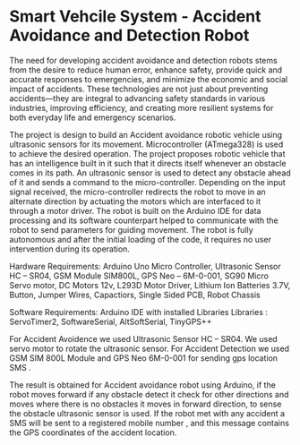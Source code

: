 # Smart Vehcile System - Accident Avoidance and Detection Robot
The need for developing accident avoidance and detection robots stems from the desire to reduce human error, enhance safety, provide quick and accurate responses to emergencies, and minimize the economic and social impact of accidents. These technologies are not just about preventing accidents—they are integral to advancing safety standards in various industries, improving efficiency, and creating more resilient systems for both everyday life and emergency scenarios.

The project is design to build an Accident avoidance robotic vehicle using ultrasonic sensors for its movement. Microcontroller (ATmega328) is used to achieve the desired operation. The project proposes robotic vehicle that has an intelligence built in it such that it directs itself whenever an obstacle comes in its path. 
An ultrasonic sensor is used to detect any obstacle ahead of it and sends a command to the micro-controller. Depending on the input signal received, the micro-controller redirects the robot to move in an alternate direction by actuating the motors which are interfaced to it through a motor driver. 
The robot is built on the  Arduino IDE for data processing and its software counterpart helped to communicate with the robot to send parameters for guiding movement. 
The robot is fully autonomous and after the initial loading of the code, it requires no user intervention during its operation.

Hardware Requirements:
Arduino Uno Micro Controller, Ultrasonic Sensor  HC – SR04, GSM Module  SIM800L, GPS   Neo – 6M-0-001, SG90 Micro Servo motor, DC Motors 12v, L293D Motor Driver, Lithium Ion Batteries 3.7V, Button, Jumper Wires, Capactiors, Single Sided PCB, Robot Chassis 

Software Requirements:
Arduino IDE with installed Libraries
Libraries : ServoTimer2, SoftwareSerial, AltSoftSerial, TinyGPS++

For Accident Avoidence we used Ultrasonic Sensor  HC – SR04.
We used servo motor to rotate the ultrasonic sensor.
For Accident Detection we used GSM SIM 800L Module and GPS Neo 6M-0-001 for sending gps location SMS .

The result is obtained for Accident avoidance robot using Arduino, if the robot moves forward if any obstacle detect it check for other directions and moves where there is no obstacles it moves in forward direction, to sense the obstacle ultrasonic sensor is used. 
If the robot met with any accident a SMS will be sent to a registered mobile number , and this message contains the GPS coordinates of the accident location.

